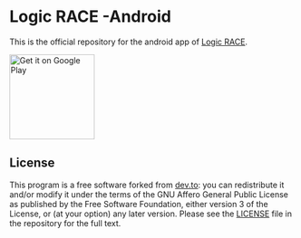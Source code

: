 # Logic RACE -Android


This is the official repository for the android app of [Logic RACE](https://logicrace.com/).

<a href='https://play.google.com/store/apps/details?id=com.logicrace.socialmediaplatform'><img width=150px alt='Get it on Google Play' src='https://play.google.com/intl/en_us/badges/images/generic/en_badge_web_generic.png'/></a>


## License

This program is a free software forked from [dev.to](https://github.com/forem/DEV-Android): you can redistribute it and/or modify it under the terms of the GNU Affero General Public License as published by the Free Software Foundation, either version 3 of the License, or (at your option) any later version. Please see the [LICENSE](./LICENSE) file in the repository for the full text.

<br/>
